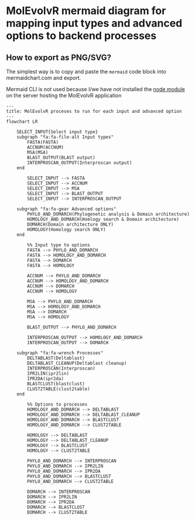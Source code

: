 # MolEvolvR mermaid diagram for mapping input types and advanced options to backend processes

## How to export as PNG/SVG?

The simplest way is to copy and paste the `mermaid` code block into mermaidchart.com and export.

Mermaid CLI is not used because I/we have not installed the [node module](https://github.com/mermaid-js/mermaid-cli/tree/master#mermaid-cli) 
on the server hosting the MolEvolvR application

```mermaid
---
title: MolEvolvR proceses to run for each input and advanced option
---
flowchart LR

    SELECT_INPUT{Select input type}
    subgraph "fa:fa-file-alt Input types"
        FASTA(FASTA)
        ACCNUM(ACCNUM)
        MSA(MSA)
        BLAST_OUTPUT(BLAST output)
        INTERPROSCAN_OUTPUT(Interproscan output)
    end

        SELECT_INPUT --> FASTA
        SELECT_INPUT --> ACCNUM
        SELECT_INPUT --> MSA
        SELECT_INPUT --> BLAST_OUTPUT
        SELECT_INPUT --> INTERPROSCAN_OUTPUT
    
    subgraph "fa:fa-gear Advanced options"
        PHYLO_AND_DOMARCH(Phylogenetic analysis & Domain architecture)
        HOMOLOGY_AND_DOMARCH(Homlogy search & Domain architecture)
        DOMARCH(Domain architecture ONLY)
        HOMOLOGY(Homology search ONLY)
    end

        %% Input type to options
        FASTA --> PHYLO_AND_DOMARCH
        FASTA --> HOMOLOGY_AND_DOMARCH
        FASTA --> DOMARCH
        FASTA --> HOMOLOGY

        ACCNUM --> PHYLO_AND_DOMARCH
        ACCNUM --> HOMOLOGY_AND_DOMARCH
        ACCNUM --> DOMARCH
        ACCNUM --> HOMOLOGY

        MSA --> PHYLO_AND_DOMARCH
        MSA --> HOMOLOGY_AND_DOMARCH
        MSA --> DOMARCH
        MSA --> HOMOLOGY
        
        BLAST_OUTPUT --> PHYLO_AND_DOMARCH
        
        INTERPROSCAN_OUTPUT --> HOMOLOGY_AND_DOMARCH
        INTERPROSCAN_OUTPUT --> DOMARCH
        
    subgraph "fa:fa-wrench Processes"
        DELTABLAST(Deltablast)
        DELTABLAST_CLEANUP(Deltablast cleanup)
        INTERPROSCAN(Interproscan)
        IPR2LIN(ipr2lin)
        IPR2DA(ipr2da)
        BLASTCLUST(blastclust)
        CLUST2TABLE(clust2table)
    end

        %% Options to processes
        HOMOLOGY_AND_DOMARCH --> DELTABLAST
        HOMOLOGY_AND_DOMARCH --> DELTABLAST_CLEANUP
        HOMOLOGY_AND_DOMARCH --> BLASTCLUST
        HOMOLOGY_AND_DOMARCH --> CLUST2TABLE

        HOMOLOGY --> DELTABLAST
        HOMOLOGY --> DELTABLAST_CLEANUP
        HOMOLOGY --> BLASTCLUST
        HOMOLOGY --> CLUST2TABLE

        PHYLO_AND_DOMARCH --> INTERPROSCAN
        PHYLO_AND_DOMARCH --> IPR2LIN
        PHYLO_AND_DOMARCH --> IPR2DA
        PHYLO_AND_DOMARCH --> BLASTCLUST
        PHYLO_AND_DOMARCH --> CLUST2TABLE

        DOMARCH --> INTERPROSCAN
        DOMARCH --> IPR2LIN
        DOMARCH --> IPR2DA
        DOMARCH --> BLASTCLUST
        DOMARCH --> CLUST2TABLE

```
